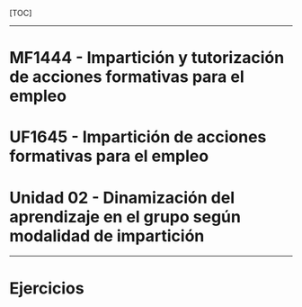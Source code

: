[TOC]

---

# MF1444 - Impartición y tutorización de acciones formativas para el empleo

# UF1645 - Impartición de acciones formativas para el empleo

# Unidad 02 - Dinamización del aprendizaje en el grupo según modalidad de impartición





---

# Ejercicios